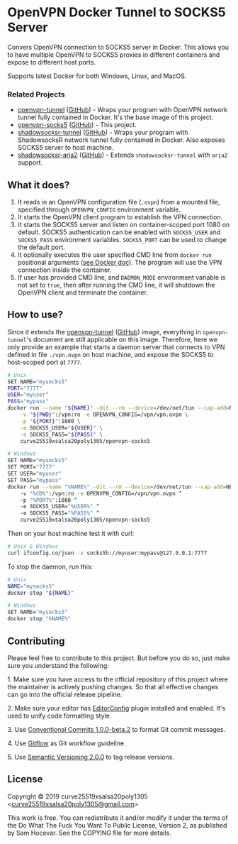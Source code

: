 # OpenVPN Docker Tunnel to SOCKS5 Server

Convers OpenVPN connection to SOCKS5 server in Docker. This allows you to have multiple OpenVPN to SOCKS5 proxies in different containers and expose to different host ports.

Supports latest Docker for both Windows, Linux, and MacOS.

### Related Projects

* [openvpn-tunnel](https://hub.docker.com/r/curve25519xsalsa20poly1305/openvpn-tunnel/) ([GitHub](https://github.com/curve25519xsalsa20poly1305/docker-openvpn-tunnel)) - Wraps your program with OpenVPN network tunnel fully contained in Docker. It's the base image of this project.
* [openvpn-socks5](https://hub.docker.com/r/curve25519xsalsa20poly1305/openvpn-socks5/) ([GitHub](https://github.com/curve25519xsalsa20poly1305/docker-openvpn-socks5)) - This project.
* [shadowsocksr-tunnel](https://hub.docker.com/r/curve25519xsalsa20poly1305/shadowsocksr-tunnel/) ([GitHub](https://github.com/curve25519xsalsa20poly1305/docker-shadowsocksr-tunnel)) - Wraps your program with ShadowsocksR network tunnel fully contained in Docker. Also exposes SOCKS5 server to host machine.
* [shadowsocksr-aria2](https://hub.docker.com/r/curve25519xsalsa20poly1305/shadowsocksr-aria2/) ([GitHub](https://github.com/curve25519xsalsa20poly1305/docker-shadowsocksr-aria2)) - Extends `shadowsocksr-tunnel` with `aria2` support.

## What it does?

1. It reads in an OpenVPN configuration file (`.ovpn`) from a mounted file, specified through `OPENVPN_CONFIG` environment variable.
2. It starts the OpenVPN client program to establish the VPN connection.
3. It starts the SOCKS5 server and listen on container-scoped port 1080 on default. SOCKS5 authentication can be enabled with `SOCKS5_USER` and `SOCKS5_PASS` environment variables. `SOCKS5_PORT` can be used to change the default port.
4. It optionally executes the user specified CMD line from `docker run` positional arguments ([see Docker doc](https://docs.docker.com/engine/reference/run/#cmd-default-command-or-options)). The program will use the VPN connection inside the container.
5. If user has provided CMD line, and `DAEMON_MODE` environment variable is not set to `true`, then after running the CMD line, it will shutdown the OpenVPN client and terminate the container.

## How to use?

Since it extends the [openvpn-tunnel](https://hub.docker.com/r/curve25519xsalsa20poly1305/openvpn-tunnel/) ([GitHub](https://github.com/curve25519xsalsa20poly1305/docker-openvpn-tunnel)) image, everything in `openvpn-tunnel`'s document are still applicable on this image. Therefore, here we only provide an example that starts a daemon server that connects to VPN defined in file `./vpn.ovpn` on host machine, and expose the SOCKS5 to host-scoped port at `7777`.

```bash
# Unix
SET NAME="mysocks5"
PORT="7777"
USER="myuser"
PASS="mypass"
docker run --name "${NAME}" -dit --rm --device=/dev/net/tun --cap-add=NET_ADMIN \
    -v "${PWD}":/vpn:ro -e OPENVPN_CONFIG=/vpn/vpn.ovpn \
    -p "${PORT}":1080 \
    -e SOCKS5_USER="${USER}" \
    -e SOCKS5_PASS="${PASS}" \
    curve25519xsalsa20poly1305/openvpn-socks5

# Windows
SET NAME="mysocks5"
SET PORT="7777"
SET USER="myuser"
SET PASS="mypass"
docker run --name "%NAME%" -dit --rm --device=/dev/net/tun --cap-add=NET_ADMIN ^
    -v "%CD%":/vpn:ro -e OPENVPN_CONFIG=/vpn/vpn.ovpn ^
    -p "%PORT%":1080 ^
    -e SOCKS5_USER="%USER%" ^
    -e SOCKS5_PASS="%PASS%" ^
    curve25519xsalsa20poly1305/openvpn-socks5
```

Then on your host machine test it with curl:

```bash
# Unix & Windows
curl ifconfig.co/json -x socks5h://myuser:mypass@127.0.0.1:7777
```

To stop the daemon, run this:

```bash
# Unix
NAME="mysocks5"
docker stop "${NAME}"

# Windows
SET NAME="mysocks5"
docker stop "%NAME%"
```

## Contributing

Please feel free to contribute to this project. But before you do so, just make
sure you understand the following:

1\. Make sure you have access to the official repository of this project where
the maintainer is actively pushing changes. So that all effective changes can go
into the official release pipeline.

2\. Make sure your editor has [EditorConfig](https://editorconfig.org/) plugin
installed and enabled. It's used to unify code formatting style.

3\. Use [Conventional Commits 1.0.0-beta.2](https://conventionalcommits.org/) to
format Git commit messages.

4\. Use [Gitflow](https://www.atlassian.com/git/tutorials/comparing-workflows/gitflow-workflow)
as Git workflow guideline.

5\. Use [Semantic Versioning 2.0.0](https://semver.org/) to tag release
versions.

## License

Copyright © 2019 curve25519xsalsa20poly1305 &lt;<curve25519xsalsa20poly1305@gmail.com>&gt;

This work is free. You can redistribute it and/or modify it under the
terms of the Do What The Fuck You Want To Public License, Version 2,
as published by Sam Hocevar. See the COPYING file for more details.
